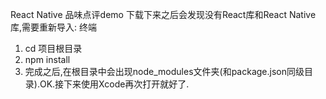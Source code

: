 React Native 品味点评demo
下载下来之后会发现没有React库和React Native库,需要重新导入:
终端
1. cd 项目根目录
2. npm install
3. 完成之后,在根目录中会出现node_modules文件夹(和package.json同级目录).OK.接下来使用Xcode再次打开就好了.

